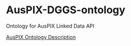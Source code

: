 # AusPIX-DGGS-ontology
Ontology for AusPIX Linked Data API 

[AusPIX Ontology Description](auspix.md)
